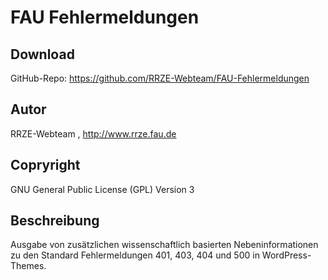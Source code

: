 # FAU Fehlermeldungen

## Download

GitHub-Repo: https://github.com/RRZE-Webteam/FAU-Fehlermeldungen

## Autor

RRZE-Webteam , http://www.rrze.fau.de

## Copryright

GNU General Public License (GPL) Version 3


## Beschreibung

Ausgabe von zusätzlichen wissenschaftlich basierten Nebeninformationen zu den 
Standard Fehlermeldungen 401, 403, 404 und 500 in WordPress-Themes.

